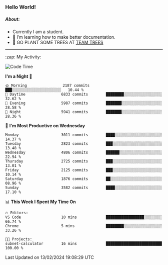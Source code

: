 ### Hello World!

##### About:
- Currently I am a student.
- 🌱 I’m learning how to make better documentation.
- 🌱 GO PLANT SOME TREES AT [TEAM TREES](https://teamtrees.org/)

---
  <summary>:zap: My Activity:</summary>
  
<!--START_SECTION:waka-->
![Code Time](http://img.shields.io/badge/Code%20Time-1%2C280%20hrs%208%20mins-blue)

**I'm a Night 🦉** 

```text
🌞 Morning                2187 commits        ███░░░░░░░░░░░░░░░░░░░░░░   10.44 % 
🌆 Daytime                6833 commits        ████████░░░░░░░░░░░░░░░░░   32.62 % 
🌃 Evening                5987 commits        ███████░░░░░░░░░░░░░░░░░░   28.58 % 
🌙 Night                  5941 commits        ███████░░░░░░░░░░░░░░░░░░   28.36 % 
```
📅 **I'm Most Productive on Wednesday** 

```text
Monday                   3011 commits        ████░░░░░░░░░░░░░░░░░░░░░   14.37 % 
Tuesday                  2823 commits        ███░░░░░░░░░░░░░░░░░░░░░░   13.48 % 
Wednesday                4806 commits        ██████░░░░░░░░░░░░░░░░░░░   22.94 % 
Thursday                 2725 commits        ███░░░░░░░░░░░░░░░░░░░░░░   13.01 % 
Friday                   2125 commits        ███░░░░░░░░░░░░░░░░░░░░░░   10.14 % 
Saturday                 1876 commits        ██░░░░░░░░░░░░░░░░░░░░░░░   08.96 % 
Sunday                   3582 commits        ████░░░░░░░░░░░░░░░░░░░░░   17.10 % 
```


📊 **This Week I Spent My Time On** 

```text
🔥 Editors: 
VS Code                  10 mins             █████████████████░░░░░░░░   66.74 % 
Chrome                   5 mins              ████████░░░░░░░░░░░░░░░░░   33.26 % 

🐱‍💻 Projects: 
subnet-calculator        16 mins             █████████████████████████   100.00 % 
```


 Last Updated on 13/02/2024 19:08:29 UTC
<!--END_SECTION:waka-->
